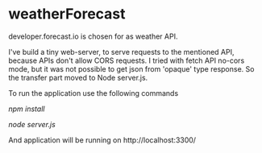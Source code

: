 # weatherForecast

developer.forecast.io is chosen for as weather API.

I've build a tiny web-server, to serve requests to the mentioned API, because APIs don't allow CORS requests.
I tried with fetch API no-cors mode, but it was not possible to get json from 'opaque' type response. So the transfer part 
moved to Node server.js.

To run the application use the following commands

*npm install*

*node server.js*

And application will be running on http://localhost:3300/
